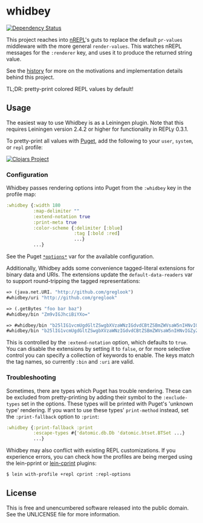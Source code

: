 whidbey
=======

[![Dependency Status](https://www.versioneye.com/user/projects/543d75fe64e43a7498000213/badge.svg?style=flat)](https://www.versioneye.com/clojure/mvxcvi:whidbey)

This project reaches into [nREPL](https://github.com/clojure/tools.nrepl)'s
guts to replace the default `pr-values` middleware with the more general
`render-values`. This watches nREPL messages for the `:renderer` key, and uses
it to produce the returned string value.

See the [history](HISTORY.md) for more on the motivations and implementation
details behind this project.

TL;DR: pretty-print colored REPL values by default!

## Usage

The easiest way to use Whidbey is as a Leiningen plugin. Note that this requires
Leiningen version 2.4.2 or higher for functionality in REPLy 0.3.1.

To pretty-print all values with [Puget](https://github.com/greglook/puget), add
the following to your `user`, `system`, or `repl` profile:

[![Clojars Project](http://clojars.org/mvxcvi/whidbey/latest-version.svg)](http://clojars.org/mvxcvi/whidbey)

### Configuration

Whidbey passes rendering options into Puget from the `:whidbey` key in the
profile map:

```clojure
:whidbey {:width 180
          :map-delimiter ""
          :extend-notation true
          :print-meta true
          :color-scheme {:delimiter [:blue]
                         :tag [:bold :red]
                         ...}
          ...}
```

See the Puget
[`*options*`](https://github.com/greglook/puget/blob/master/src/puget/printer.clj)
var for the available configuration.

Additionally, Whidbey adds some convenience tagged-literal extensions for binary
data and URIs. The extensions update the `default-data-readers` var to support
round-tripping the tagged representations:

```clojure
=> (java.net.URI. "http://github.com/greglook")
#whidbey/uri "http://github.com/greglook"

=> (.getBytes "foo bar baz")
#whidbey/bin "Zm9vIGJhciBiYXo="

=> #whidbey/bin "b25lIG1vcmUgdGltZSwgbXVzaWNzIGdvdCBtZSBmZWVsaW5nIHNvIGZyZWU="
#whidbey/bin "b25lIG1vcmUgdGltZSwgbXVzaWNzIGdvdCBtZSBmZWVsaW5nIHNvIGZyZWU="
```

This is controlled by the `:extend-notation` option, which defaults to `true`.
You can disable the extensions by setting it to `false`, or for more selective
control you can specify a collection of keywords to enable. The keys match the
tag names, so currently `:bin` and `:uri` are valid.

### Troubleshooting

Sometimes, there are types which Puget has trouble rendering. These can be
excluded from pretty-printing by adding their symbol to the `:exclude-types` set
in the options. These types will be printed with Puget's 'unknown type'
rendering. If you want to use these types' `print-method` instead, set the
`:print-fallback` option to `:print`:

```clojure
:whidbey {:print-fallback :print
          :escape-types #{'datomic.db.Db 'datomic.btset.BTSet ...}
          ...}
```

Whidbey may also conflict with existing REPL customizations. If you experience
errors, you can check how the profiles are being merged using the lein-pprint or
[lein-cprint](https://github.com/greglook/lein-cprint) plugins:

```bash
$ lein with-profile +repl cprint :repl-options
```

## License

This is free and unencumbered software released into the public domain.
See the UNLICENSE file for more information.
